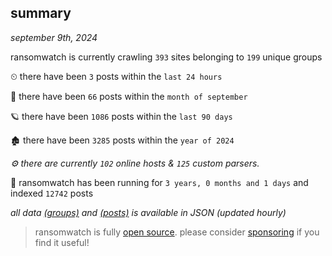 
## summary
_september 9th, 2024_

ransomwatch is currently crawling `393` sites belonging to `199` unique groups

⏲ there have been `3` posts within the `last 24 hours`

🦈 there have been `66` posts within the `month of september`

🪐 there have been `1086` posts within the `last 90 days`

🏚 there have been `3285` posts within the `year of 2024`

_⚙️ there are currently `102` online hosts & `125` custom parsers._

🦕 ransomwatch has been running for `3 years, 0 months and 1 days` and indexed `12742` posts

_all data  [(groups)](http://ransomwhat.telemetry.ltd/groups) and [(posts)](http://ransomwhat.telemetry.ltd/posts) is available in JSON (updated hourly)_

> ransomwatch is fully [open source](https://github.com/joshhighet/ransomwatch#ransomwatch--). please consider [sponsoring](https://github.com/sponsors/joshhighet) if you find it useful!
